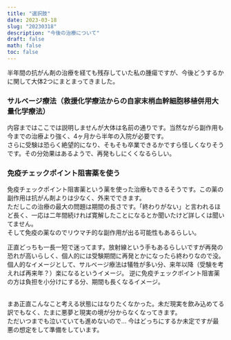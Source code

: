 ```yaml
---
title: "選択肢"
date: 2023-03-18
slug: "20230318"
description: "今後の治療について"
draft: false
math: false
toc: false
---
```


半年間の抗がん剤の治療を経ても残存していた私の腫瘍ですが、今後どうするかに関して大体2つにまとまってきました。  
 
### サルベージ療法（救援化学療法からの自家末梢血幹細胞移植併用大量化学療法）
内容まではここでは説明しませんが大体は名前の通りです。当然ながら副作用も今までの治療より強く、4ヶ月から半年の入院が必要です。  
さらに受験は恐らく絶望的になり、そもそも卒業できるかですら怪しくなりそうです。その分効果はあるようで、再発もしにくくなるらしい。

### 免疫チェックポイント阻害薬を使う
免疫チェックポイント阻害薬という薬を使った治療もできるそうです。この薬の副作用は抗がん剤よりは少なく、外来でできます。  
ただしこの治療の最大の問題は期間の長さです。「終わりがない」と言われるほど長く、一応は二年間続ければ寛解したことになるとか聞いたけど詳しくは聞いてません。  
そして免疫の薬なのでリウマチ的な副作用が出る可能性もあるらしい。


正直どっちも一長一短で迷ってます。放射線という手もあるらしいですが再発の恐れが高いらしく、個人的には受験期間に再発とかになったら終わりなので没。  
個人的なイメージとして、サルベージ療法は犠牲が多い分、来年以降（受験を考えれば再来年？）楽になるというイメージ。
逆に免疫チェックポイント阻害薬の方は負担を小分けにする分、期間も長くなるイメージ。<br><br>

まあ正直こんなこと考える状態にはなりたくなかった。未だ現実を飲み込めてる訳でもなく、たまに悪夢と現実の境が分からなくなってきます。  
ただいつまでも泣いていても進めないので... 今はどっちにするか未定ですが最悪の想定をして準備をしています。


